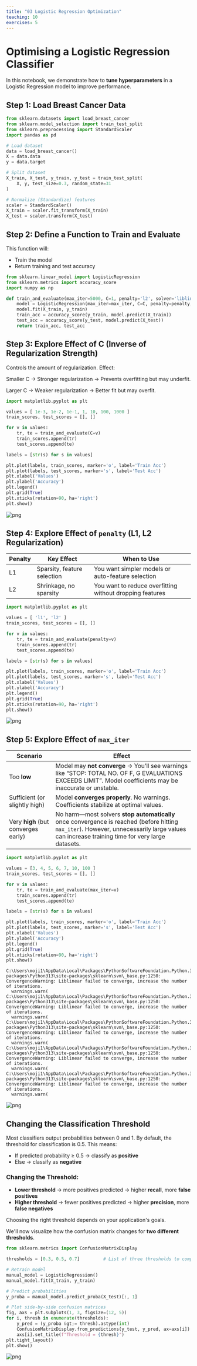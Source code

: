 ```yaml
---
title: "03 Logistic Regression Optimization"
teaching: 10
exercises: 5
---
```


# Optimising a Logistic Regression Classifier

In this notebook, we demonstrate how to **tune hyperparameters** in a Logistic Regression model to improve performance.

## Step 1: Load Breast Cancer Data

```python
from sklearn.datasets import load_breast_cancer
from sklearn.model_selection import train_test_split
from sklearn.preprocessing import StandardScaler
import pandas as pd

# Load dataset
data = load_breast_cancer()
X = data.data
y = data.target

# Split dataset
X_train, X_test, y_train, y_test = train_test_split(
    X, y, test_size=0.3, random_state=31
)

# Normalize (Standardize) features
scaler = StandardScaler()
X_train = scaler.fit_transform(X_train)
X_test = scaler.transform(X_test)
```

## Step 2: Define a Function to Train and Evaluate

This function will:
- Train the model
- Return training and test accuracy

```python
from sklearn.linear_model import LogisticRegression
from sklearn.metrics import accuracy_score
import numpy as np

def train_and_evaluate(max_iter=5000, C=1, penalty='l2', solver='liblinear'):
    model = LogisticRegression(max_iter=max_iter, C=C, penalty=penalty, solver=solver)
    model.fit(X_train, y_train)
    train_acc = accuracy_score(y_train, model.predict(X_train))
    test_acc = accuracy_score(y_test, model.predict(X_test))
    return train_acc, test_acc
```

## Step 3: Explore Effect of C (Inverse of Regularization Strength)

Controls the amount of regularization.
Effect:

Smaller C → Stronger regularization → Prevents overfitting but may underfit.

Larger C → Weaker regularization → Better fit but may overfit.

```python
import matplotlib.pyplot as plt

values = [ 1e-3, 1e-2, 1e-1, 1, 10, 100, 1000 ]
train_scores, test_scores = [], []

for v in values:
    tr, te = train_and_evaluate(C=v)
    train_scores.append(tr)
    test_scores.append(te)

labels = [str(s) for s in values]

plt.plot(labels, train_scores, marker='o', label='Train Acc')
plt.plot(labels, test_scores, marker='s', label='Test Acc')
plt.xlabel('Values')
plt.ylabel('Accuracy')
plt.legend()
plt.grid(True)
plt.xticks(rotation=90, ha='right')
plt.show()
```

![png](output_6_0.png)

## Step 4: Explore Effect of `penalty` (L1, L2 Regularization)

| Penalty | Key Effect                  | When to Use                                              |
| ------- | --------------------------- | -------------------------------------------------------- |
| L1      | Sparsity, feature selection | You want simpler models or auto-feature selection        |
| L2      | Shrinkage, no sparsity      | You want to reduce overfitting without dropping features |

```python
import matplotlib.pyplot as plt

values = [ 'l1', 'l2' ]
train_scores, test_scores = [], []

for v in values:
    tr, te = train_and_evaluate(penalty=v)
    train_scores.append(tr)
    test_scores.append(te)

labels = [str(s) for s in values]

plt.plot(labels, train_scores, marker='o', label='Train Acc')
plt.plot(labels, test_scores, marker='s', label='Test Acc')
plt.xlabel('Values')
plt.ylabel('Accuracy')
plt.legend()
plt.grid(True)
plt.xticks(rotation=90, ha='right')
plt.show()
```

![png](output_8_0.png)

## Step 5: Explore Effect of `max_iter`

| **Scenario**                        | **Effect**                                                                                                                                                                                   |
| ----------------------------------- | -------------------------------------------------------------------------------------------------------------------------------------------------------------------------------------------- |
| Too **low**                         | Model may **not converge** → You’ll see warnings like “STOP: TOTAL NO. OF F, G EVALUATIONS EXCEEDS LIMIT”. Model coefficients may be inaccurate or unstable.                                 |
| Sufficient (or slightly high)       | Model **converges properly**. No warnings. Coefficients stabilize at optimal values.                                                                                                         |
| Very **high** (but converges early) | No harm—most solvers **stop automatically** once convergence is reached (before hitting `max_iter`). However, unnecessarily large values can increase training time for very large datasets. |

```python
import matplotlib.pyplot as plt

values = [3, 4, 5, 6, 7, 10, 100 ]
train_scores, test_scores = [], []

for v in values:
    tr, te = train_and_evaluate(max_iter=v)
    train_scores.append(tr)
    test_scores.append(te)

labels = [str(s) for s in values]

plt.plot(labels, train_scores, marker='o', label='Train Acc')
plt.plot(labels, test_scores, marker='s', label='Test Acc')
plt.xlabel('Values')
plt.ylabel('Accuracy')
plt.legend()
plt.grid(True)
plt.xticks(rotation=90, ha='right')
plt.show()
```

    C:\Users\moji1\AppData\Local\Packages\PythonSoftwareFoundation.Python.3.13_qbz5n2kfra8p0\LocalCache\local-packages\Python313\site-packages\sklearn\svm\_base.py:1250: ConvergenceWarning: Liblinear failed to converge, increase the number of iterations.
      warnings.warn(
    C:\Users\moji1\AppData\Local\Packages\PythonSoftwareFoundation.Python.3.13_qbz5n2kfra8p0\LocalCache\local-packages\Python313\site-packages\sklearn\svm\_base.py:1250: ConvergenceWarning: Liblinear failed to converge, increase the number of iterations.
      warnings.warn(
    C:\Users\moji1\AppData\Local\Packages\PythonSoftwareFoundation.Python.3.13_qbz5n2kfra8p0\LocalCache\local-packages\Python313\site-packages\sklearn\svm\_base.py:1250: ConvergenceWarning: Liblinear failed to converge, increase the number of iterations.
      warnings.warn(
    C:\Users\moji1\AppData\Local\Packages\PythonSoftwareFoundation.Python.3.13_qbz5n2kfra8p0\LocalCache\local-packages\Python313\site-packages\sklearn\svm\_base.py:1250: ConvergenceWarning: Liblinear failed to converge, increase the number of iterations.
      warnings.warn(
    C:\Users\moji1\AppData\Local\Packages\PythonSoftwareFoundation.Python.3.13_qbz5n2kfra8p0\LocalCache\local-packages\Python313\site-packages\sklearn\svm\_base.py:1250: ConvergenceWarning: Liblinear failed to converge, increase the number of iterations.
      warnings.warn(

![png](output_10_1.png)

## Changing the Classification Threshold

Most classifiers output probabilities between 0 and 1.
By default, the threshold for classification is 0.5. This means:

- If predicted probability ≥ 0.5 → classify as **positive**
- Else → classify as **negative**

### Changing the Threshold:
- **Lower threshold** → more positives predicted → higher **recall**, more **false positives**
- **Higher threshold** → fewer positives predicted → higher **precision**, more **false negatives**

Choosing the right threshold depends on your application's goals.

We'll now visualize how the confusion matrix changes for **two different thresholds**.

```python
from sklearn.metrics import ConfusionMatrixDisplay

thresholds = [0.3, 0.5, 0.7]         # List of three thresholds to compare

# Retrain model
manual_model = LogisticRegression()
manual_model.fit(X_train, y_train)

# Predict probabilities
y_proba = manual_model.predict_proba(X_test)[:, 1]

# Plot side-by-side confusion matrices
fig, axs = plt.subplots(1, 3, figsize=(12, 5))
for i, thresh in enumerate(thresholds):
    y_pred = (y_proba &gt;= thresh).astype(int)
    ConfusionMatrixDisplay.from_predictions(y_test, y_pred, ax=axs[i])
    axs[i].set_title(f"Threshold = {thresh}")
plt.tight_layout()
plt.show()
```

![png](output_12_0.png)

